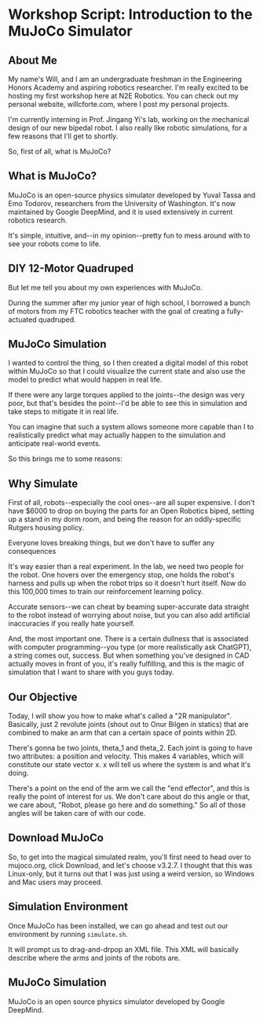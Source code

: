 # Workshop Script: Introduction to the MuJoCo Simulator

## About Me

My name's Will, and I am an undergraduate freshman in the Engineering Honors Academy and aspiring robotics researcher. I'm really excited to be hosting my first workshop here at N2E Robotics. You can check out my personal website, willcforte.com, where I post my personal projects.

I'm currently interning in Prof. Jingang Yi's lab, working on the mechanical design of our new bipedal robot. I also really like robotic simulations, for a few reasons that I'll get to shortly.

So, first of all, what is MuJoCo?

## What is MuJoCo?

MuJoCo is an open-source physics simulator developed by Yuval Tassa and Emo Todorov, researchers from the University of Washington. It's now maintained by Google DeepMind, and it is used extensively in current robotics research.

It's simple, intuitive, and--in my opinion--pretty fun to mess around with to see your robots come to life.

## DIY 12-Motor Quadruped

But let me tell you about my own experiences with MuJoCo.

During the summer after my junior year of high school, I borrowed a bunch of motors from my FTC robotics teacher with the goal of creating a fully-actuated quadruped.

## MuJoCo Simulation

I wanted to control the thing, so I then created a digital model of this robot within MuJoCo so that I could visualize the current state and also use the model to predict what would happen in real life.

If there were any large torques applied to the joints--the design was very poor, but that's besides the point--I'd be able to see this in simulation and take steps to mitigate it in real life.

You can imagine that such a system allows someone more capable than I to realistically predict what may actually happen to the simulation and anticipate real-world events.

So this brings me to some reasons:

## Why Simulate

First of all, robots--especially the cool ones--are all super expensive. I don't have $6000 to drop on buying the parts for an Open Robotics biped, setting up a stand in my dorm room, and being the reason for an oddly-specific Rutgers housing policy.

Everyone loves breaking things, but we don't have to suffer any consequences

It's way easier than a real experiment. In the lab, we need two people for the robot. One hovers over the emergency stop, one holds the robot's harness and pulls up when the robot trips so it doesn't hurt itself. Now do this 100,000 times to train our reinforcement learning policy.

Accurate sensors--we can cheat by beaming super-accurate data straight to the robot instead of worrying about noise, but you can also add artificial inaccuracies if you really hate yourself.

And, the most important one. There is a certain dullness that is associated with computer programming--you type (or more realistically ask ChatGPT), a string comes out, success. But when something you've designed in CAD actually moves in front of you, it's really fulfilling, and this is the magic of simulation that I want to share with you guys today.

## Our Objective

Today, I will show you how to make what's called a "2R manipulator". Basically, just 2 revolute joints (shout out to Onur Bilgen in statics) that are combined to make an arm that can a certain space of points within 2D.

There's gonna be two joints, theta_1 and theta_2. Each joint is going to have two attributes: a position and velocity. This makes 4 variables, which will constitute our state vector x. x will tell us where the system is and what it's doing.

There's a point on the end of the arm we call the "end effector", and this is really the point of interest for us. We don't care about do this angle or that, we care about, "Robot, please go here and do something." So all of those angles will be taken care of with our code.

## Download MuJoCo

So, to get into the magical simulated realm, you'll first need to head over to mujoco.org, click Download, and let's choose v3.2.7. I thought that this was Linux-only, but it turns out that I was just using a weird version, so Windows and Mac users may proceed.

## Simulation Environment

Once MuJoCo has been installed, we can go ahead and test out our environment by running `simulate.sh`.

It will prompt us to drag-and-drpop an XML file. This XML will basically describe where the arms and joints of the robots are.

## 



## MuJoCo Simulation

MuJoCo is an open source physics simulator developed by Google DeepMind.

